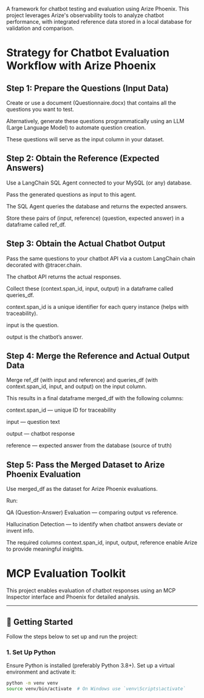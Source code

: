 A framework for chatbot testing and evaluation using Arize Phoenix. This project leverages Arize's observability tools to analyze chatbot performance, with integrated reference data stored in a local database for validation and comparison.

<h1>Strategy for Chatbot Evaluation Workflow with Arize Phoenix</h1>

<h2>Step 1: Prepare the Questions (Input Data)</h2>
Create or use a document (Questionnaire.docx) that contains all the questions you want to test.

Alternatively, generate these questions programmatically using an LLM (Large Language Model) to automate question creation.

These questions will serve as the input column in your dataset.

<h2>Step 2: Obtain the Reference (Expected Answers)</h2>
Use a LangChain SQL Agent connected to your MySQL (or any) database.

Pass the generated questions as input to this agent.

The SQL Agent queries the database and returns the expected answers.

Store these pairs of (input, reference) (question, expected answer) in a dataframe called ref_df.

<h2>Step 3: Obtain the Actual Chatbot Output</h2>
Pass the same questions to your chatbot API via a custom LangChain chain decorated with @tracer.chain.

The chatbot API returns the actual responses.

Collect these (context.span_id, input, output) in a dataframe called queries_df.

context.span_id is a unique identifier for each query instance (helps with traceability).

input is the question.

output is the chatbot’s answer.

<h2>Step 4: Merge the Reference and Actual Output Data</h2>
Merge ref_df (with input and reference) and queries_df (with context.span_id, input, and output) on the input column.

This results in a final dataframe merged_df with the following columns:

context.span_id — unique ID for traceability

input — question text

output — chatbot response

reference — expected answer from the database (source of truth)

<h2>Step 5: Pass the Merged Dataset to Arize Phoenix Evaluation</h2>
Use merged_df as the dataset for Arize Phoenix evaluations.

Run:

QA (Question-Answer) Evaluation — comparing output vs reference.

Hallucination Detection — to identify when chatbot answers deviate or invent info.

The required columns context.span_id, input, output, reference enable Arize to provide meaningful insights.

# MCP Evaluation Toolkit

This project enables evaluation of chatbot responses using an MCP Inspector interface and Phoenix for detailed analysis.

---

## 🚀 Getting Started

Follow the steps below to set up and run the project:

### 1. Set Up Python

Ensure Python is installed (preferably Python 3.8+). Set up a virtual environment and activate it:

```bash
python -m venv venv
source venv/bin/activate  # On Windows use `venv\Scripts\activate`


